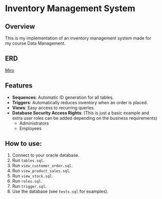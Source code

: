 # Inventory Management System

## Overview

This is my implementation of an inventory management system made for my course Data Management.

## ERD

[Miro](https://miro.com/app/board/uXjVL6rirrc=/?share_link_id=399006329441)

## Features

-   **Sequences**: Automatic ID generation for all tables.
-   **Triggers**: Automatically reduces inventory when an order is placed.
-   **Views**: Easy access to recurring queries.
-   **Database Security Access Rights**: (This is just a basic example and extra user roles can be added depending on the business requirements)
    -   Administrators
    -   Employees

## How to use:

1. Connect to your oracle database.
2. Run `tables.sql`.
3. Run `view_customer_order.sql`.
4. Run `view_product_sales.sql`.
5. Run `view_stock.sql`.
6. Run `roles.sql`.
7. Run `trigger.sql`.
8. Use the database (see `tests.sql` for examples).
